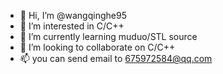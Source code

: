 - 👋 Hi, I’m @wangqinghe95
- 👀 I’m interested in C/C++
- 🌱 I’m currently learning muduo/STL source
- 💞️ I’m looking to collaborate on C/C++ 
- 📫 you can send email to 675972584@qq.com

<!---
wangqinghe95/wangqinghe95 is a ✨ special ✨ repository because its `README.md` (this file) appears on your GitHub profile.
You can click the Preview link to take a look at your changes.
--->
